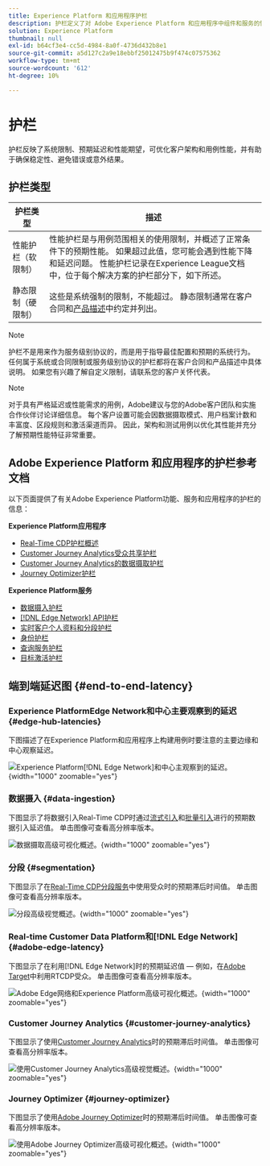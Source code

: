 ```yaml
---
title: Experience Platform 和应用程序护栏
description: 护栏定义了对 Adobe Experience Platform 和应用程序中组件和服务的性能期望和影响
solution: Experience Platform
thumbnail: null
exl-id: b64cf3e4-cc5d-4984-8a0f-4736d432b8e1
source-git-commit: a5d127c2a9e18ebbf25012475b9f474c07575362
workflow-type: tm+mt
source-wordcount: '612'
ht-degree: 10%

---
```



# 护栏

护栏反映了系统限制、预期延迟和性能期望，可优化客户架构和用例性能，并有助于确保稳定性、避免错误或意外结果。

## 护栏类型

| 护栏类型 | 描述 |
|---|---|
| 性能护栏（软限制） | 性能护栏是与用例范围相关的使用限制，并概述了正常条件下的预期性能。 如果超过此值，您可能会遇到性能下降和延迟问题。 性能护栏记录在Experience League文档中，位于每个解决方案的护栏部分下，如下所述。 |
| 静态限制（硬限制） | 这些是系统强制的限制，不能超过。 静态限制通常在客户合同和[产品描述](https://helpx.adobe.com/cn/legal/product-descriptions.html)中约定并列出。 |

>[!NOTE]
>
> 护栏不是用来作为服务级别协议的，而是用于指导最佳配置和预期的系统行为。 任何属于系统或合同限制或服务级别协议的护栏都将在客户合同和产品描述中具体说明。 如果您有兴趣了解自定义限制，请联系您的客户关怀代表。

>[!NOTE]
>
> 对于具有严格延迟或性能需求的用例，Adobe建议与您的Adobe客户团队和实施合作伙伴讨论详细信息。 每个客户设置可能会因数据摄取模式、用户档案计数和丰富度、区段规则和激活渠道而异。 因此，架构和测试用例以优化其性能并充分了解预期性能特征非常重要。

## Adobe Experience Platform 和应用程序的护栏参考文档

以下页面提供了有关Adobe Experience Platform功能、服务和应用程序的护栏的信息：

**Experience Platform应用程序**

* [Real-Time CDP护栏概述](https://experienceleague.adobe.com/docs/experience-platform/rtcdp/guardrails/overview.html?lang=zh-Hans)
* [Customer Journey Analytics受众共享护栏](https://experienceleague.adobe.com/docs/analytics-platform/using/cja-components/audiences/publish.html?lang=zh-Hans#latency)
* [Customer Journey Analytics的数据摄取护栏](https://experienceleague.adobe.com/docs/experience-platform/sources/connectors/adobe-applications/analytics.html?lang=zh-Hans#what-is-the-expected-latency-for-analytics-data-on-platform%3F)
* [Journey Optimizer护栏](https://experienceleague.adobe.com/docs/journey-optimizer/using/get-started/guardrails.html?lang=zh-Hans)

**Experience Platform服务**

* [数据摄入护栏](https://experienceleague.adobe.com/docs/experience-platform/ingestion/guardrails.html?lang=zh-Hans)
* [[!DNL Edge Network] API护栏](https://experienceleague.adobe.com/docs/experience-platform/edge-network-server-api/guardrails.html?lang=zh-Hans)
* [实时客户个人资料和分段护栏](https://experienceleague.adobe.com/docs/experience-platform/profile/guardrails.html?lang=zh-Hans)
* [身份护栏](https://experienceleague.adobe.com/docs/experience-platform/identity/guardrails.html?lang=zh-Hans)
* [查询服务护栏](https://experienceleague.adobe.com/docs/experience-platform/query/guardrails.html?lang=zh-Hans)
* [目标激活护栏](https://experienceleague.adobe.com/docs/experience-platform/destinations/guardrails.html?lang=zh-Hans)

## 端到端延迟图 {#end-to-end-latency}

### Experience PlatformEdge Network和中心主要观察到的延迟 {#edge-hub-latencies}

下图描述了在Experience Platform和应用程序上构建用例时要注意的主要边缘和中心观察延迟。

![Experience Platform[!DNL Edge Network]和中心主观察到的延迟。](/help/blueprints/experience-platform/deployment/assets/aep_edge_hub_latency_v1.svg "Experience PlatformEdge Network和中心主观测延迟"){width="1000" zoomable="yes"}

### 数据摄入 {#data-ingestion}

下图显示了将数据引入Real-Time CDP时通过[流式引入](https://experienceleague.adobe.com/docs/experience-platform/ingestion/streaming/overview.html?lang=zh-Hans)和[批量引入](https://experienceleague.adobe.com/docs/experience-platform/ingestion/batch/getting-started.html?lang=zh-Hans)进行的预期数据引入延迟值。 单击图像可查看高分辨率版本。

![数据摄取高级可视化概述。](/help/blueprints/experience-platform/deployment/assets/aep_data_flow_guardrails.svg "数据摄取高级可视化概览和延迟值"){width="1000" zoomable="yes"}

### 分段 {#segmentation}

下图显示了在[Real-Time CDP分段服务](https://experienceleague.adobe.com/docs/experience-platform/segmentation/home.html?lang=zh-Hans)中使用受众时的预期滞后时间值。 单击图像可查看高分辨率版本。

![分段高级视觉概述。](/help/blueprints/experience-platform/deployment/assets/segmentation_guardrails.svg "分段高级视觉概述和延迟值"){width="1000" zoomable="yes"}

### Real-time Customer Data Platform和[!DNL Edge Network] {#adobe-edge-latency}

下图显示了在利用[!DNL Edge Network]时的预期延迟值 — 例如，在[Adobe Target](https://experienceleague.adobe.com/docs/experience-platform/destinations/catalog/personalization/adobe-target-connection.html?lang=zh-Hans)中利用RTCDP受众。 单击图像可查看高分辨率版本。

![Adobe Edge网络和Experience Platform高级可视化概述。](/help/blueprints/experience-platform/deployment/assets/RTCDP_Edge_guardrails.svg "将受众导出到Adobe Target高级视觉概述和延迟"){width="1000" zoomable="yes"}

### Customer Journey Analytics   {#customer-journey-analytics}

下图显示了使用[Customer Journey Analytics](https://experienceleague.adobe.com/docs/analytics-platform/using/cja-overview/cja-overview.html?lang=zh-Hans)时的预期滞后时间值。 单击图像可查看高分辨率版本。

![使用Customer Journey Analytics高级视觉概述。](/help/blueprints/experience-platform/deployment/assets/CJA_guardrails.svg "使用Customer Journey Analytics高级视觉概览和延迟值"){width="1000" zoomable="yes"}

### Journey Optimizer   {#journey-optimizer}

下图显示了使用[Adobe Journey Optimizer](https://experienceleague.adobe.com/docs/journey-optimizer/using/get-started/get-started.html?lang=zh-Hans)时的预期滞后时间值。 单击图像可查看高分辨率版本。

![使用Adobe Journey Optimizer高级可视化概述。](/help/blueprints/experience-platform/deployment/assets/AJO_guardrails.svg "使用Adobe Journey Optimizer高级可视化概览和延迟值"){width="1000" zoomable="yes"}